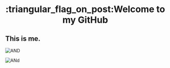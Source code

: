 <h1 align="center">:triangular_flag_on_post:Welcome to my GitHub</h1>

## This is me.

<a href="https://github-readme-stats.vercel.app/api/top-langs/?username=nanxuanzi"></a>

![AND](https://github-readme-stats.vercel.app/api/top-langs/?username=nanxuanzi)

![ANd](https://github-readme-stats.vercel.app/api?username=nanxuanzi&show_icons=true)
